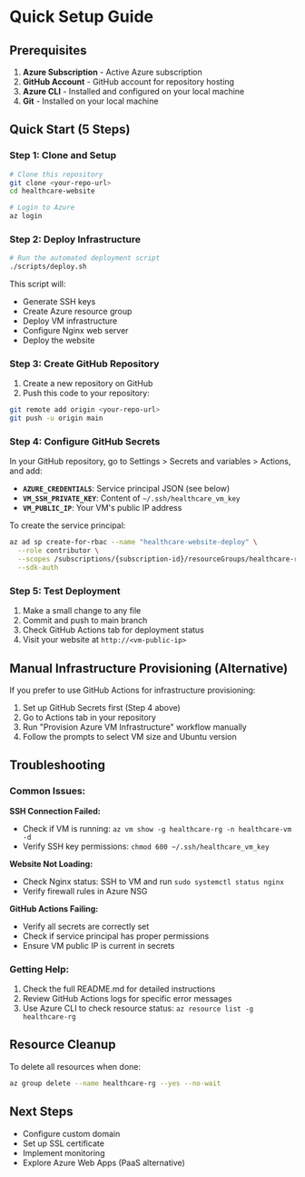 # Quick Setup Guide

## Prerequisites

1. **Azure Subscription** - Active Azure subscription
2. **GitHub Account** - GitHub account for repository hosting
3. **Azure CLI** - Installed and configured on your local machine
4. **Git** - Installed on your local machine

## Quick Start (5 Steps)

### Step 1: Clone and Setup
```bash
# Clone this repository
git clone <your-repo-url>
cd healthcare-website

# Login to Azure
az login
```

### Step 2: Deploy Infrastructure
```bash
# Run the automated deployment script
./scripts/deploy.sh
```

This script will:
- Generate SSH keys
- Create Azure resource group
- Deploy VM infrastructure
- Configure Nginx web server
- Deploy the website

### Step 3: Create GitHub Repository
1. Create a new repository on GitHub
2. Push this code to your repository:
```bash
git remote add origin <your-repo-url>
git push -u origin main
```

### Step 4: Configure GitHub Secrets
In your GitHub repository, go to Settings > Secrets and variables > Actions, and add:

- **`AZURE_CREDENTIALS`**: Service principal JSON (see below)
- **`VM_SSH_PRIVATE_KEY`**: Content of `~/.ssh/healthcare_vm_key`
- **`VM_PUBLIC_IP`**: Your VM's public IP address

To create the service principal:
```bash
az ad sp create-for-rbac --name "healthcare-website-deploy" \
  --role contributor \
  --scopes /subscriptions/{subscription-id}/resourceGroups/healthcare-rg \
  --sdk-auth
```

### Step 5: Test Deployment
1. Make a small change to any file
2. Commit and push to main branch
3. Check GitHub Actions tab for deployment status
4. Visit your website at `http://<vm-public-ip>`

## Manual Infrastructure Provisioning (Alternative)

If you prefer to use GitHub Actions for infrastructure provisioning:

1. Set up GitHub Secrets first (Step 4 above)
2. Go to Actions tab in your repository
3. Run "Provision Azure VM Infrastructure" workflow manually
4. Follow the prompts to select VM size and Ubuntu version

## Troubleshooting

### Common Issues:

**SSH Connection Failed:**
- Check if VM is running: `az vm show -g healthcare-rg -n healthcare-vm -d`
- Verify SSH key permissions: `chmod 600 ~/.ssh/healthcare_vm_key`

**Website Not Loading:**
- Check Nginx status: SSH to VM and run `sudo systemctl status nginx`
- Verify firewall rules in Azure NSG

**GitHub Actions Failing:**
- Verify all secrets are correctly set
- Check if service principal has proper permissions
- Ensure VM public IP is current in secrets

### Getting Help:

1. Check the full README.md for detailed instructions
2. Review GitHub Actions logs for specific error messages
3. Use Azure CLI to check resource status: `az resource list -g healthcare-rg`

## Resource Cleanup

To delete all resources when done:
```bash
az group delete --name healthcare-rg --yes --no-wait
```

## Next Steps

- Configure custom domain
- Set up SSL certificate
- Implement monitoring
- Explore Azure Web Apps (PaaS alternative)

